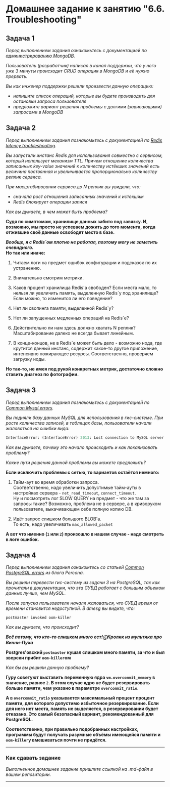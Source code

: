 # Домашнее задание к занятию "6.6. Troubleshooting"

## Задача 1

*Перед выполнением задания ознакомьтесь с документацией по [администрированию MongoDB](https://docs.mongodb.com/manual/administration/).*

*Пользователь (разработчик) написал в канал поддержки, что у него уже 3 минуты происходит CRUD операция в MongoDB и её 
нужно прервать.* 

*Вы как инженер поддержки решили произвести данную операцию:*
- *напишите список операций, которые вы будете производить для остановки запроса пользователя*
- *предложите вариант решения проблемы с долгими (зависающими) запросами в MongoDB*

## Задача 2

*Перед выполнением задания познакомьтесь с документацией по [Redis latency troobleshooting](https://redis.io/topics/latency).*

*Вы запустили инстанс Redis для использования совместно с сервисом, который использует механизм TTL. 
Причем отношение количества записанных key-value значений к количеству истёкших значений есть величина постоянная и
увеличивается пропорционально количеству реплик сервиса.* 

*При масштабировании сервиса до N реплик вы увидели, что:*
- *сначала рост отношения записанных значений к истекшим*
- *Redis блокирует операции записи*

*Как вы думаете, в чем может быть проблема?*

**Судя по симптомам, хранилище данных забито под завязку. И, возможно, мы просто не успеваем дожить до того момента, когда отжившие своё данные освободят место в базе.**

***Вообще, я с Redis`ом плотно не работал, поэтому могу не заметить очевидного.***  
**Но так или иначе:**
1. Читаем логи на предмет ошибок конфигурации и подсказок по их устранению.

2. Внимательно смотрим метрики.

3. Каков процент хранилища Redis'а свободен? Если места мало, то нельзя ли увеличить память, выделенную Redis`у под хранилище? Если можно, то изменится ли его поведение?

4. Нет ли свопинга памяти, выделенной Redis`у?

5. Нет ли запущенных медленных операций на Redis`е?

6. Действительно ли нам здесь должно хватать N реплик? Масштабирование далеко не всегда бывает линейным.

7. В конце-концов, не в Redis`е может быть дело - возможно нода, где крутится данный инстанс, содержит какое-то другое приложение, интенсивно пожирающее ресурсы. Соответственно, проверяем загрузку ноды.

**Но так-то, не имея под рукой конкретных метрик, достаточно сложно ставить диагноз по фотографии.**

## Задача 3

*Перед выполнением задания познакомьтесь с документацией по [Common Mysql errors](https://dev.mysql.com/doc/refman/8.0/en/common-errors.html).*

*Вы подняли базу данных MySQL для использования в гис-системе. При росте количества записей, в таблицах базы,
пользователи начали жаловаться на ошибки вида:*
```python
InterfaceError: (InterfaceError) 2013: Lost connection to MySQL server during query u'SELECT..... '
```

*Как вы думаете, почему это начало происходить и как локализовать проблему?*

*Какие пути решения данной проблемы вы можете предложить?*

**Если исключить проблемы с сетью, то вариантов остаётся немного:**  
1. Тайм-аут во время обработки запроса.  
Соответственно, надо увеличить допустимые тайм-ауты в настройках сервера - `net_read_timeout`, `connect_timeout`.  
Ну и посмотреть лог SLOW QUERY на предмет - что же там за запросы такие? Возможно, проблема не в сервере, а в криворуком пользователе, выкачивающем себе полную копию DB.

2. Идёт запрос слишком большого BLOB'а.  
То есть, надо увеличивать `max_allowed_packet`

**А вот что именно (`1` или `2`) произошло в нашем случае - надо смотреть в логе ошибок.**

## Задача 4

*Перед выполнением задания ознакомтесь со статьей [Common PostgreSQL errors](https://www.percona.com/blog/2020/06/05/10-common-postgresql-errors/) из блога Percona.*

*Вы решили перевести гис-систему из задачи 3 на PostgreSQL, так как прочитали в документации, что эта СУБД работает с 
большим объемом данных лучше, чем MySQL.*

*После запуска пользователи начали жаловаться, что СУБД время от времени становится недоступной. В dmesg вы видите, что:*

`postmaster invoked oom-killer`

*Как вы думаете, что происходит?*

***Всё потому, что кто-то слишком много ест!ⓒКролик из мультика про Винни-Пуха***

**Postgres'овский `postmaster` кушал слишком много памяти, за что и был зверски прибит `oom-killer`ом**

*Как бы вы решили данную проблему?*

**Гуру советуют выставить переменную ядра `vm.overcommit_memory` в значение, равное `2`. В этом случае ядро не будет резервировать больше памяти, чем указано в параметре `overcommit_ratio`**. 

**А в `overcommit_ratio` указывается максимальный процент процент памяти, для которого допустимо избыточное резервирование. Если для него нет места, память не выделяется, в резервировании будет отказано. Это самый безопасный вариант, рекомендованный для PostgreSQL.**

**Соответственно, при правильно подобранных настройках, программы будут получать разумные объёмы имеющейся памяти и `oom-killer`у вмешиваться почти не придётся.**

---

### Как cдавать задание

*Выполненное домашнее задание пришлите ссылкой на .md-файл в вашем репозитории.*

---
